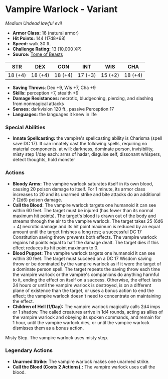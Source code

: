 # Vampire Warlock - Variant

*Medium* *Undead* *lawful evil*

- **Armor Class:** 16 (natural armor)
- **Hit Points:** 144 (17d8+68)
- **Speed:** walk 30 ft.
- **Challenge Rating:** 13 (10,000 XP)
- **Source:** [Tome of Beasts](https://koboldpress.com/kpstore/product/tome-of-beasts-for-5th-edition-print/)

| STR | DEX | CON | INT | WIS | CHA |
| --- | --- | --- | --- | --- | --- |
| 18 (+4) | 18 (+4) | 18 (+4) | 17 (+3) | 15 (+2) | 18 (+4) |

- **Saving Throws**: Dex +9, Wis +7, Cha +9
- **Skills:** perception +7, stealth +9
- **Damage Resistances:** necrotic, bludgeoning, piercing, and slashing from nonmagical attacks
- **Senses:** darkvision 120 ft., passive Perception 17
- **Languages:** the languages it knew in life
### Special Abilities
- **Innate Spellcasting:** the vampire's spellcasting ability is Charisma (spell save DC 17). It can innately cast the following spells, requiring no material components.  at will: darkness, dominate person, invisibility, misty step  1/day each: arms of hadar, disguise self, dissonant whispers, detect thoughts, hold monster
### Actions
- **Bloody Arms:** The vampire warlock saturates itself in its own blood, causing 20 poison damage to itself. For 1 minute, its armor class increases to 20 and its unarmed strike and bite attacks do an additional 7 (2d6) poison damage.
- **Call the Blood:** The vampire warlock targets one humanoid it can see within 60 feet. The target must be injured (has fewer than its normal maximum hit points). The target's blood is drawn out of the body and streams through the air to the vampire warlock. The target takes 25 (6d6 + 4) necrotic damage and its hit point maximum is reduced by an equal amount until the target finishes a long rest; a successful DC 17 Constitution saving throw prevents both effects. The vampire warlock regains hit points equal to half the damage dealt. The target dies if this effect reduces its hit point maximum to 0.
- **Blood Puppet:** The vampire warlock targets one humanoid it can see within 30 feet. The target must succeed on a DC 17 Wisdom saving throw or be dominated by the vampire warlock as if it were the target of a dominate person spell. The target repeats the saving throw each time the vampire warlock or the vampire's companions do anything harmful to it, ending the effect on itself on a success. Otherwise, the effect lasts 24 hours or until the vampire warlock is destroyed, is on a different plane of existence than the target, or uses a bonus action to end the effect; the vampire warlock doesn't need to concentrate on maintaining the effect.
- **Children of Hell (1/Day):** The vampire warlock magically calls 2d4 imps or 1 shadow. The called creatures arrive in 1d4 rounds, acting as allies of the vampire warlock and obeying its spoken commands, and remain for 1 hour, until the vampire warlock dies, or until the vampire warlock dismisses them as a bonus action.

Misty Step. The vampire warlock uses misty step.
### Legendary Actions
- **Unarmed Strike:** The vampire warlock makes one unarmed strike.
- **Call the Blood (Costs 2 Actions).:** The vampire warlock uses call the blood.
